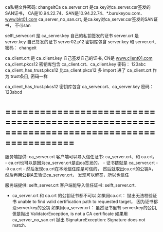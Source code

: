 
ca私钥文件密码: changeitCa
ca_server.crt 是ca.key对ca_server.csr签发的SAN证书， CA是10.94.22.74、SAN是10.94.22.74、*.burukeyou.com、www.bkt01.com
ca_server_no_san.crt,  是ca.key对ca_server.csr签发的SAN证书， 不带san

selft_server.crt 是 ca_server.key 自己的私钥签发的证书
server.crt 是 server.key 自己签发的证书
server02.p12 密钥库包含 server.key 和 server.crt, 密码： changeit


ca_client.crt 是 ca_client.key 自己签发自己的证书, CN是 www.client01.com
ca_client.pkcs12 密钥库包含 ca_client.crt、ca_client.key 密码： 123abc
ca_client_has_trust.pkcs12 比ca_client.pkcs12 多 import 进了 ca_client.crt 作为 trust条目, 密码一样


ca_client_has_trust.pkcs12  密钥库包含 ca_server.crt、ca_server.key 密码： 123abcd

# ==========================================================================================
服务端提供: ca_server.crt
客户端可以导入信任证书:  ca_server.crt、和 ca.crt，
    - ca.crt也可以是因为ca_server.crt是由ca签发的。
    - 证书链就是  ca_server.crt --》 ca.crt
    - 然后发现ca.crt在本地信任库是可信的， 然后就取出ca.crt的公钥A， 然后再用公钥A去验证ca_server.crt， 发现可以解签，所以也信任


 服务端提供: selft_server.crt
 客户端能导入信任证书:    selft_server.crt.
 -  ca_server.crt 和 ca.crt 的公钥证书都不可以
    如果用ca.crt：   抛出无法校验证书 unable to find valid certification path to requested target， 因为证书都没server.key的公钥
    如果用ca_server.crt： 虽然证书里有 server.key的公钥, 但是抛出 ValidatorException, is not a CA certificate
    如果用 ca_server_no_san.crt    抛出  SignatureException: Signature does not match.

